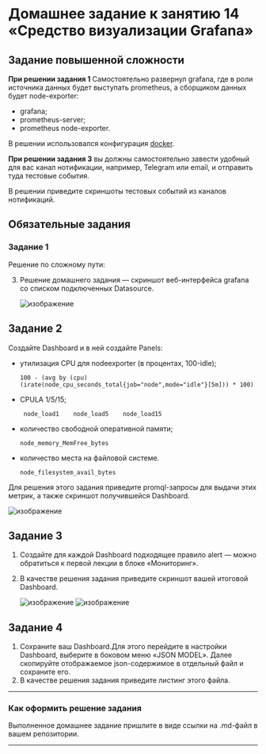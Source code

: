 # Домашнее задание к занятию 14 «Средство визуализации Grafana»

## Задание повышенной сложности

**При решении задания 1** Самостоятельно развернул grafana, где в роли источника данных будет выступать prometheus, а сборщиком данных будет node-exporter:

- grafana;
- prometheus-server;
- prometheus node-exporter.

В решении использовался конфигурация [docker]().

**При решении задания 3** вы должны самостоятельно завести удобный для вас канал нотификации, например, Telegram или email, и отправить туда тестовые события.

В решении приведите скриншоты тестовых событий из каналов нотификаций.

## Обязательные задания

### Задание 1

Решение по сложному пути:

3. Решение домашнего задания — скриншот веб-интерфейса grafana со списком подключенных Datasource.

    ![изображение](https://github.com/user-attachments/assets/b186ca6b-411f-476f-a9ac-17fd6839aed7)

## Задание 2

Создайте Dashboard и в ней создайте Panels:

- утилизация CPU для nodeexporter (в процентах, 100-idle);
     ```
     100 - (avg by (cpu)(irate(node_cpu_seconds_total{job="node",mode="idle"}[5m])) * 100) 
     ```
- CPULA 1/5/15;
     ```
      node_load1    node_load5    node_load15
     ``` 
- количество свободной оперативной памяти;
     ```
     node_memory_MemFree_bytes
     ```
- количество места на файловой системе.
     ```
     node_filesystem_avail_bytes
     ```  

Для решения этого задания приведите promql-запросы для выдачи этих метрик, а также скриншот получившейся Dashboard.

  ![изображение](https://github.com/user-attachments/assets/bb9a829c-2385-4676-a8ad-e00d9c96958e)

## Задание 3

1. Создайте для каждой Dashboard подходящее правило alert — можно обратиться к первой лекции в блоке «Мониторинг».
1. В качестве решения задания приведите скриншот вашей итоговой Dashboard.

    ![изображение](https://github.com/user-attachments/assets/5544353d-2b1b-455b-ab42-3ea5f0bb2dd3)
    ![изображение](https://github.com/user-attachments/assets/e42930f5-ab29-4fa9-9fab-5951e2e4cb58)

## Задание 4

1. Сохраните ваш Dashboard.Для этого перейдите в настройки Dashboard, выберите в боковом меню «JSON MODEL». Далее скопируйте отображаемое json-содержимое в отдельный файл и сохраните его.
1. В качестве решения задания приведите листинг этого файла.

---

### Как оформить решение задания

Выполненное домашнее задание пришлите в виде ссылки на .md-файл в вашем репозитории.

---
